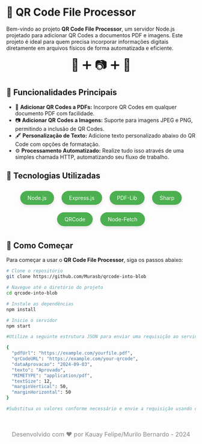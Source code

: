 # 🚀 QR Code File Processor

Bem-vindo ao projeto **QR Code File Processor**, um servidor Node.js projetado para adicionar QR Codes a documentos PDF e imagens. Este projeto é ideal para quem precisa incorporar informações digitais diretamente em arquivos físicos de forma automatizada e eficiente.

<div style="text-align: center; font-size: 2rem; margin-bottom: 20px;">
    📄 ➕ 📷 ➕ 🔗
</div>

## 🌟 Funcionalidades Principais

- 📄 **Adicionar QR Codes a PDFs:** Incorpore QR Codes em qualquer documento PDF com facilidade.
- 📷 **Adicionar QR Codes a Imagens:** Suporte para imagens JPEG e PNG, permitindo a inclusão de QR Codes.
- 🖋️ **Personalização de Texto:** Adicione texto personalizado abaixo do QR Code com opções de formatação.
- ⚙️ **Processamento Automatizado:** Realize tudo isso através de uma simples chamada HTTP, automatizando seu fluxo de trabalho.

## 🔧 Tecnologias Utilizadas

<div style="display: flex; flex-wrap: wrap; justify-content: center; margin-bottom: 20px;">
    <div style="margin: 10px; padding: 10px 20px; background-color: #4CAF50; color: white; border-radius: 20px; box-shadow: 0 4px 8px rgba(0, 0, 0, 0.1);">
        Node.js
    </div>
    <div style="margin: 10px; padding: 10px 20px; background-color: #4CAF50; color: white; border-radius: 20px; box-shadow: 0 4px 8px rgba(0, 0, 0, 0.1);">
        Express.js
    </div>
    <div style="margin: 10px; padding: 10px 20px; background-color: #4CAF50; color: white; border-radius: 20px; box-shadow: 0 4px 8px rgba(0, 0, 0, 0.1);">
        PDF-Lib
    </div>
    <div style="margin: 10px; padding: 10px 20px; background-color: #4CAF50; color: white; border-radius: 20px; box-shadow: 0 4px 8px rgba(0, 0, 0, 0.1);">
        Sharp
    </div>
    <div style="margin: 10px; padding: 10px 20px; background-color: #4CAF50; color: white; border-radius: 20px; box-shadow: 0 4px 8px rgba(0, 0, 0, 0.1);">
        QRCode
    </div>
    <div style="margin: 10px; padding: 10px 20px; background-color: #4CAF50; color: white; border-radius: 20px; box-shadow: 0 4px 8px rgba(0, 0, 0, 0.1);">
        Node-Fetch
    </div>
</div>

## 🚀 Como Começar

Para começar a usar o **QR Code File Processor**, siga os passos abaixo:

```bash
# Clone o repositório
git clone https://github.com/Murasb/qrcode-into-blob

# Navegue até o diretório do projeto
cd qrcode-into-blob

# Instale as dependências
npm install

# Inicie o servidor
npm start

#Utilize a seguinte estrutura JSON para enviar uma requisição ao servidor:

{
  "pdfUrl": "https://example.com/yourfile.pdf",
  "qrCodeURL": "https://example.com/your-qrcode",
  "dataAprovacao": "2024-09-03",
  "texto": "Aprovado",
  "MIMETYPE": "application/pdf",
  "textSize": 12,
  "marginVertical": 50,
  "marginHorizontal": 50
}

#Substitua os valores conforme necessário e envie a requisição usando o Postman, cURL, ou qualquer cliente HTTP de sua preferência.
```

<div style="text-align: center; margin-top: 50px; font-size: 1rem; color: #888;"> Desenvolvido com ❤️ por Kauay Felipe/Murilo Bernardo - 2024 </div> 
